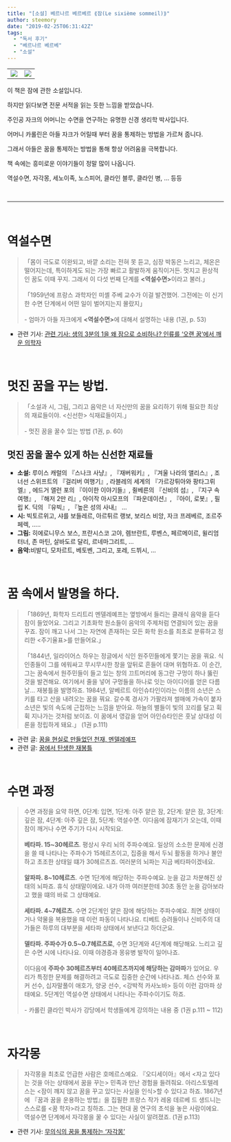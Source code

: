 ```yaml
---
title: "[소설] 베르나르 베르베르 ⟪잠(Le sixième sommeil)⟫"
author: steemory
date: "2019-02-25T06:31:42Z"
tags:
  - "독서 후기"
  - "베르나르 베르베"
  - "소설"
---
```

<table><tbody><tr><td style="background:#FFF;border: 0;"><img src="https://t1.daumcdn.net/cfile/tistory/99C950395C73654922"></td><td style="background:#FFF;border: 0;"><img src="https://t1.daumcdn.net/cfile/tistory/99C84E3E5C73654C21" style="cursor: pointer"></td></tr></tbody></table>

이 책은 잠에 관한 소설입니다. 

하지만 읽다보면 전문 서적을 읽는 듯한 느낌을 받았습니다.

주인공 자크의 어머니는 수면을 연구하는 유명한 신경 생리학 박사입니다.

어머니 카롤린은 아들 자크가 어릴때 부터 꿈을 통제하는 방법을 가르쳐 줍니다.

그래서 아들은 꿈을 통제하는 방법을 통해 항상 어려움을 극복합니다.

책 속에는 흥미로운 이야기들이 정말 많이 나옵니다.

역설수면, 자각몽, 세노이족, 노스피어, 클라인 블루, 클라인 병, ... 등등

<br>

***

<br>


# 역설수면

<blockquote>「몸이 극도로 이완되고, 바깥 소리는 전혀 못 듣고, 심장 박동은 느리고, 체온은 떨어지는데, 특이하게도 되는 가장 빠르고 활발하게 움직이거든. 멋지고 환상적인 꿈도 이때 꾸지. 그래서 이 다섯 번째 단계를 <b>&lt;역설수면&gt;</b>이라고 불러.」 
<br><br>「1959년에 프랑스 과학자인 미셸 주베 교수가 이걸 발견했어. 그전에는 이 신기한 수면 단계에서 어떤 일이 벌어지는지 몰랐지」 
<br><br>- 엄마가 아들 자크에게 <b>&lt;역설수면&gt;</b>에 대해서 설명하는 내용 (1권, p. 53)</blockquote>

<ul style="list-style-type: square;"><li>관련 기사: <a href="http://www.hankookilbo.com/News/Read/201711110426637649" target="_blank" >관련 기사: 생의 3분의 1을 왜 잠으로 소비하나? 인류를 ‘오랜 꿈’에서 깨운 의학자</a></li></ul>

<br>

# 멋진 꿈을 꾸는 방법.

<blockquote>「소설과 시, 그림, 그리고 음악은 너 자신만의 꿈을 요리하기 위해 필요한 최상의 재료들이야. &lt;신선한&gt; 식재료들이지.」 <br><br>- 멋진 꿈을 꿀수 있는 방법 (1권, p. 60)</blockquote>

## 멋진 꿈을 꿀수 있게 하는 신선한 재료들
<ul style="list-style-type: square;">
<li><b>소설:</b> 루이스 캐럴의 『스나크 사냥』, 『재버워키』, 『겨울 나라의 앨리스』, 조너선 스위프트의 『걸리버 여행기』, 라블레의 세계의 『가르강튀아와 팡타그뤼엘』, 에드거 앨런 포의 『이이한 이야기들』, 쥘베른의 『신비의 섬』, 『지구 속 여행』, 『해저 2만 리』, 아이작 아시모프의 『파운데이션』, 『아이, 로봇』, 필립 K. 딕의 『유빅』, 『높은 성의 사내』 ...</li>
<li><b>시:</b> 빅토르위고, 샤를 보들레르, 아르튀르 랭보, 보리스 비앙, 자크 프레베르, 조르주 페렉, .....</li>
<li><b>그림:</b> 히에로니무스 보스, 프란시스코 고야, 렘브란트, 루벤스, 페르메이르, 윌리엄 터너, 존 마틴, 살바도르 달리, 르네마그리트, ...</li>
<li><b>음악:</b>비발디, 모차르트, 베토벤, 그리고, 포레, 드뷔시, ...</li>
</ul>


<br>

# 꿈 속에서 발명을 하다.
<blockquote>「1869년, 화학자 드리트리 멘델레예프는 옆방에서 들리는 클래식 음악을 듣다 잠이 들었어요. 그리고 기초화학 원소들이 음악의 주제처럼 연결되어 있는 꿈을 꾸죠. 잠이 깨고 나서 그는 자연에 존재하는 모든 화학 원소를 최초로 분류하고 정리한 &lt;주기율표&gt;를 만들어요.」 
<br><br>
「1844년, 일라이어스 하우는 정글에서 식인 원주민들에게 쫓기는 꿈을 꿔요. 식인종들이 그를 에워싸고 무시무시한 창을 앞뒤로 흔들어 대며 위협하죠. 이 순간, 그는 꿈속에서 원주민들이 들고 있는 창의 끄트머리에 동그란 구멍이 하나 뚫린 것을 발견해요. 여기에서 줄을 넣어 구멍들을 하나로 잇는 아이디어를 얻은 다름날… 재봉틀을 발명하죠. 1984년, 알베르트 아인슈타인이라는 이름의 소년은 스키를 타고 산을 내려오는 꿈을 꿔요. 갈수록 경사가 가팔라져 썰매에 가속이 붙자 소년은 빛의 속도에 근접하는 느낌을 받아요. 하늘의 별들이 빛의 꼬리를 달고 휙휙 지나가는 것처럼 보이죠. 이 꿈에서 영감을 얻어 아인슈타인은 훗날 상대성 이론을 정립하게 돼요.」 (1권 p.111)</blockquote>

<ul style="list-style-type: square;"><li>관련 글: <a href="https://www.sciencetimes.co.kr/?news=꿈을-현실로-만들었던-천재-멘델레예프" target="_blank" >꿈을 현실로 만들었던 천재, 멘델레예프</a></li><li>관련 글: <a href="https://brunch.co.kr/@simplelife/24" target="_blank" >꿈에서 탄생한 재봉틀</a></li></ul>

<div><br></div>

# 수면 과정

<blockquote>수면 과정을 요약 하면, 0단계: 입면, 1단계: 아주 얕은 잠, 2단계: 얕은 잠, 3단계: 깊은 잠, 4단계: 아주 깊은 잠, 5단계: 역설수면. 이다음에 잠재기가 오는데, 이때 잠이 깨거나 수면 주기가 다시 시작되요.</div><div><br></div><div><div><b>베타파. 15~30헤르츠</b>. 평상시 우리 뇌의 주파수예요. 일상의 소소한 문제에 신경을 쓸 때 나타나는 주파수가 15헤르츠이고, 집중을 해서 두뇌 활동을 하거나 불안하고 초조한 상태일 떄가 30헤르츠죠. 여러분의 뇌파는 지금 베타파이겠네요.</div><div><br></div><div><b>알파파. 8~10헤르츠</b>. 수면 1단계에 해당하는 주파수예요. 눈을 감고 차분해진 상태의 뇌파죠. 휴식 상태말이에요. 내가 아까 여러분한테 30초 동안 눈을 감아보라고 했을 떄의 바로 그 상태예요.</div><div><br></div><div><b>세타파. 4~7헤르츠. </b>수면 2단계인 얕은 잠에 해당하는 주파수예요. 최면 상태이거나 약물을 복용했을 때 이런 파동이 나타나요. 티베트 승려들이나 신비주의 대가들은 하루의 대부분을 세타파 상태에서 보낸다고 하더군요.</div><div><br></div><div><b>델타파. 주파수가 0.5~0.7헤르츠로</b>, 수면 3단계와 4단계에 해당해요. 느리고 깊은 수면 시에 나타나요. 이때 야경증과 몽유병 발작이 일어나죠.</div><div><br></div><div> 이다음에 <b>주파수 30헤르츠부터 40헤르츠까지에 해당하는 감마파</b>가 있어요. 우리가 특정한 문제를 해결하려고 극도로 집중한 순간에 나타나죠. 체스 선수와 포커 선수, 십자말풀이 애호가, 양궁 선수, &lt;강박적 카사노바&gt; 등이 이런 감마파 상태예요. 5단계인 역설수면 상태에서 나타나는 주파수이기도 하죠.</div></div><div><br></div><div>- 카롤린 클라인 박사가 강당에서 학생들에게 강의하는 내용 중 (1권 p.111 ~ 112)</blockquote>

<p><br></p>

# 자각몽

<blockquote>자각몽을 최초로 언급한 사람은 호메르스예요. 『오디세이아』에서 &lt;자고 있다는 것을 아는 상태에서 꿈을 꾸는&gt; 민족과 만난 경험을 들려줘요. 아리스토텔레스는 &lt;잠이 꺠지 않고 꿈을 꾸고 있다는 사실을 인식&gt;할 수 있다고 하죠. 1867년에 『꿈과 꿈을 운용하는 방법』을 집필한 프랑스 작가 레옹 데르베 드 생드니는 스스로를 &lt;꿈 학자&gt;라고 칭하죠. 그는 현대 꿈 연구의 초석을 놓은 사람이에요. 역설수면 단계에서 자각몽을 꿀 수 있다는 사실이 알려졌죠. (1권 p.113)</blockquote>

<ul style="list-style-type: square;"><li>관련 기사: <a href="https://www.sciencetimes.co.kr/?news=무의식의-꿈을-통제하는-자각몽" target="_blank" >무의식의 꿈을 통제하는 ‘자각몽’</a></li></ul>

